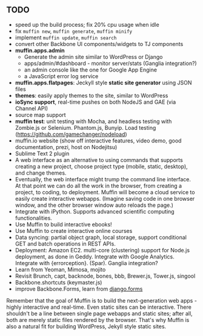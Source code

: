 ## TODO
- speed up the build process; fix 20% cpu usage when idle
- fix `muffin new`, `muffin generate`, `muffin minify`
- implement `muffin update`, `muffin search`
- convert other Backbone UI components/widgets to TJ components
- **muffin.apps.admin**
  * Generate the admin site similar to WordPress or Django
  * apps/admin/#dashboard - monitor server/stats (Ganglia integration?)
  * an admin console like the one for Google App Engine
  * a JavaScript error log service
- **muffin.apps.flatpages**: Jeckyll style **static site generator** using JSON files
- **themes**: easily apply themes to the site, similar to WordPress
- **ioSync support**, real-time pushes on both NodeJS and GAE (via Channel API)
- source map support
- **muffin test**: unit testing with Mocha, and headless testing with Zombie.js or Selenium. Phantom.js, Bunyip. Load testing (https://github.com/gamechanger/nodeload)
- muffin.io website (show off interactive features, video demo, good documentation, prezi, host on Nodejitsu)
- Sublime Text 2 plugin
- A web interface as an alternative to using commands that supports creating a new project, choose project type (mobile, static, desktop), and change themes.
- Eventually, the web interface might trump the command line interface. At that point we can do all the work in the browser, from creating a project, to coding, to deployment. Muffin will become a cloud service to easily create interactive webapps. (Imagine saving code in one browser window, and the other browser window auto reloads the page.)
- Integrate with iPython. Supports advanced scientific computing functionalities.
- Use Muffin to build interactive ebooks!
- Use Muffin to create interactive online courses
- Data syncing: partial object graph, local storage, support conditional GET and batch operations in REST APIs.
- Deployment: Amazon EC2. multi-core (clustering) support for Node.js deployment, as done in Geddy.  Integrate with Google Analytics. Integrate with {errorception}. (Spar). Ganglia integration?
- Learn from Yeoman, Mimosa, mojito
- Revisit Brunch, capt, backnode, bones, bbb, Brewer.js, Tower.js, singool
- Backbone.shortcuts (keymaster.js)
- improve Backbone.Forms, learn from [django.forms](http://www.djangobook.com/en/2.0/chapter07.html)

Remember that the goal of Muffin is to build the next-generation web apps - highly interactive and real-time. Even static sites can be interactive. There shouldn't be a line between single page webapps and static sites; after all, both are merely static files rendered by the browser. That's why Muffin is also a natural fit for building WordPress, JekyII style static sites.
